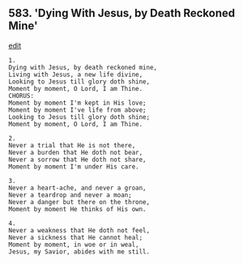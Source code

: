 
## 583.  'Dying With Jesus, by Death Reckoned Mine'
[edit](https://docs.google.com/document/d/1opMvbJr3UcHfv%2DrcwUaIVUnV_%2DiF0XXV/edit?mode=html)



    1.
    Dying with Jesus, by death reckoned mine,
    Living with Jesus, a new life divine,
    Looking to Jesus till glory doth shine,
    Moment by moment, O Lord, I am Thine.
    CHORUS:
    Moment by moment I'm kept in His love;
    Moment by moment I've life from above;
    Looking to Jesus till glory doth shine;
    Moment by moment, O Lord, I am Thine.

    2.
    Never a trial that He is not there,
    Never a burden that He doth not bear,
    Never a sorrow that He doth not share,
    Moment by moment I'm under His care.

    3.
    Never a heart-ache, and never a groan,
    Never a teardrop and never a moan;
    Never a danger but there on the throne,
    Moment by moment He thinks of His own.

    4.
    Never a weakness that He doth not feel,
    Never a sickness that He cannot heal;
    Moment by moment, in woe or in weal,
    Jesus, my Savior, abides with me still.
